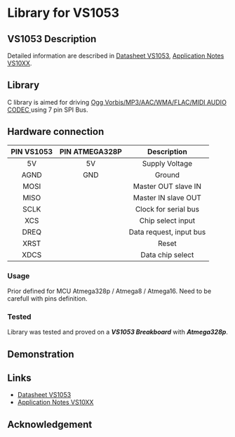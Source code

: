 # Library for VS1053

## VS1053 Description
Detailed information are described in [Datasheet VS1053](https://www.vlsi.fi/fileadmin/datasheets/vs1053.pdf), [Application Notes VS10XX](https://www.vlsi.fi/fileadmin/app_notes/vs10XXan.pdf).

## Library
C library is aimed for driving [Ogg Vorbis/MP3/AAC/WMA/FLAC/MIDI AUDIO CODEC ](https://www.vlsi.fi/fileadmin/datasheets/vs1053.pdf) using 7 pin SPI Bus.

## Hardware connection
| PIN VS1053 | PIN ATMEGA328P | Description |
| :---: | :---: |  :---: |
| 5V | 5V | Supply Voltage |
| AGND | GND | Ground |
| MOSI | | Master OUT slave IN |
| MISO | | Master IN slave OUT |
| SCLK | | Clock for serial bus |
| XCS | | Chip select input |
| DREQ | | Data request, input bus |
| XRST | | Reset |
| XDCS | | Data chip select |

### Usage
Prior defined for MCU Atmega328p / Atmega8 / Atmega16. Need to be carefull with pins definition.

### Tested
Library was tested and proved on a **_VS1053 Breakboard_** with **_Atmega328p_**.
  
## Demonstration

## Links
- [Datasheet VS1053](https://www.vlsi.fi/fileadmin/datasheets/vs1053.pdf)
- [Application Notes VS10XX](https://www.vlsi.fi/fileadmin/app_notes/vs10XXan.pdf)

## Acknowledgement
